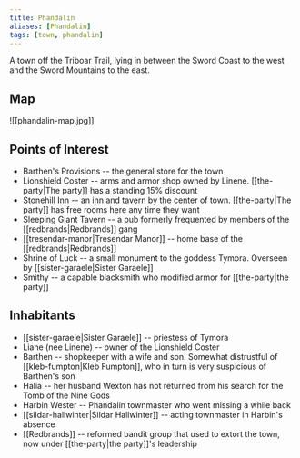 ```yaml
---
title: Phandalin
aliases: [Phandalin]
tags: [town, phandalin]
---
```

A town off the Triboar Trail, lying in between the Sword Coast to the west and the Sword Mountains to the east.

## Map
![[phandalin-map.jpg]]

## Points of Interest
- Barthen's Provisions -- the general store for the town
- Lionshield Coster -- arms and armor shop owned by Linene. [[the-party|The party]] has a standing 15% discount
- Stonehill Inn -- an inn and tavern by the center of town. [[the-party|The party]] has free rooms here any time they want
- Sleeping Giant Tavern -- a pub formerly frequented by members of the [[redbrands|Redbrands]] gang
- [[tresendar-manor|Tresendar Manor]] -- home base of the [[redbrands|Redbrands]]
- Shrine of Luck -- a small monument to the goddess Tymora. Overseen by [[sister-garaele|Sister Garaele]]
- Smithy -- a capable blacksmith who modified armor for [[the-party|the party]]

## Inhabitants
- [[sister-garaele|Sister Garaele]] -- priestess of Tymora
- Liane (nee Linene) -- owner of the Lionshield Coster
- Barthen -- shopkeeper with a wife and son. Somewhat distrustful of [[kleb-fumpton|Kleb Fumpton]], who in turn is very suspicious of Barthen's son
- Halia -- her husband Wexton has not returned from his search for the Tomb of the Nine Gods
- Harbin Wester -- Phandalin townmaster who went missing a while back
- [[sildar-hallwinter|Sildar Hallwinter]] -- acting townmaster in Harbin's absence
- [[Redbrands]] -- reformed bandit group that used to extort the town, now under [[the-party|the party]]'s leadership